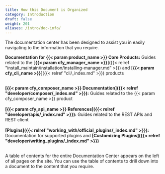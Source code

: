 ```yaml
---
title: How this Document is Organized
category: Introduction
draft: false
weight: 201
aliases: /intro/doc-info/
---
```

The documentation center has been designed to assist you in easily navigating to the information that you require.

**Documentation for {{< param product_name >}} Core Products:**		Guides related to the [**{{< param cfy_manager_name >}}**]({{< relref "install_maintain/installation/installing-manager.md" >}})  and  [**{{< param cfy_cli_name >}}**]({{< relref "cli/_index.md" >}}) products<br><br>

**[{{< param cfy_composer_name >}} Documentation]({{< relref "developer/composer/_index.md" >}}):**				Guides related to the {{< param cfy_composer_name >}} product<br><br>
**[{{< param cfy_api_name >}} References]({{< relref "developer/apis/_index.md" >}}):**						Guides related to the REST APIs and REST client<br><br>
**[Plugins]({{< relref "working_with/official_plugins/_index.md" >}}):**								Documentation for supported plugins and **[Customizing Plugins]({{< relref "developer/writing_plugins/_index.md" >}})**	 <br><br>


A table of contents for the entire Documentation Center appears on the left of all pages on the site. You can use the table of contents to drill down into a document to the content that you require.
